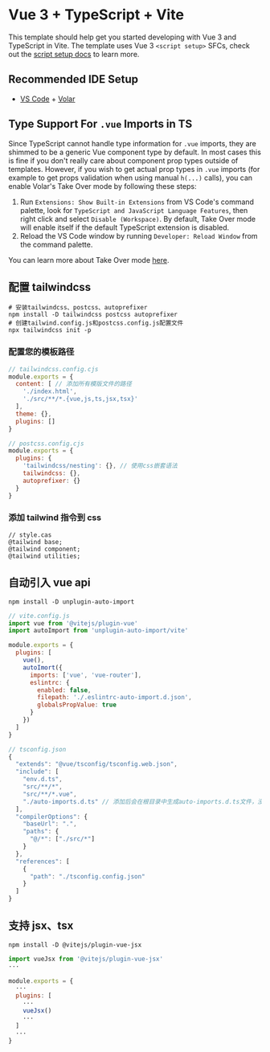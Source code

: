 # Vue 3 + TypeScript + Vite

This template should help get you started developing with Vue 3 and TypeScript
in Vite. The template uses Vue 3 `<script setup>` SFCs, check out the
[script setup docs](https://v3.vuejs.org/api/sfc-script-setup.html#sfc-script-setup)
to learn more.

## Recommended IDE Setup

- [VS Code](https://code.visualstudio.com/) +
  [Volar](https://marketplace.visualstudio.com/items?itemName=Vue.volar)

## Type Support For `.vue` Imports in TS

Since TypeScript cannot handle type information for `.vue` imports, they are
shimmed to be a generic Vue component type by default. In most cases this is
fine if you don't really care about component prop types outside of templates.
However, if you wish to get actual prop types in `.vue` imports (for example to
get props validation when using manual `h(...)` calls), you can enable Volar's
Take Over mode by following these steps:

1. Run `Extensions: Show Built-in Extensions` from VS Code's command palette,
   look for `TypeScript and JavaScript Language Features`, then right click and
   select `Disable (Workspace)`. By default, Take Over mode will enable itself
   if the default TypeScript extension is disabled.
2. Reload the VS Code window by running `Developer: Reload Window` from the
   command palette.

You can learn more about Take Over mode
[here](https://github.com/johnsoncodehk/volar/discussions/471).

## 配置 tailwindcss

```shell
# 安装tailwindcss、postcss、autoprefixer
npm install -D tailwindcss postcss autoprefixer
# 创建tailwind.config.js和postcss.config.js配置文件
npx tailwindcss init -p
```

### 配置您的模板路径

```JavaScript
// tailwindcss.config.cjs
module.exports = {
  content: [ // 添加所有模版文件的路径
    './index.html',
    './src/**/*.{vue,js,ts,jsx,tsx}'
  ],
  theme: {},
  plugins: []
}
```

```JavaScript
// postcss.config.cjs
module.exports = {
  plugins: {
    'tailwindcss/nesting': {}, // 使用css嵌套语法
    tailwindcss: {},
    autoprefixer: {}
  }
}
```

### 添加 tailwind 指令到 css

```code
// style.cas
@tailwind base;
@tailwind component;
@tailwind utilities;
```

## 自动引入 vue api

```shell
npm install -D unplugin-auto-import
```

```JavaScript
// vite.config.js
import vue from '@vitejs/plugin-vue'
import autoImport from 'unplugin-auto-import/vite'

module.exports = {
  plugins: [
    vue(),
    autoImort({
      imports: ['vue', 'vue-router'],
      eslintrc: {
        enabled: false,
        filepath: './.eslintrc-auto-import.d.json',
        globalsPropValue: true
      }
    })
  ]
}
```

```JavaScript
// tsconfig.json
{
  "extends": "@vue/tsconfig/tsconfig.web.json",
  "include": [
    "env.d.ts",
    "src/**/*",
    "src/**/*.vue",
    "./auto-imports.d.ts" // 添加后会在根目录中生成auto-imports.d.ts文件，没有这个文件使用 ref提示undefine
  ],
  "compilerOptions": {
    "baseUrl": ".",
    "paths": {
      "@/*": ["./src/*"]
    }
  },
  "references": [
    {
      "path": "./tsconfig.config.json"
    }
  ]
}
```

## 支持 jsx、tsx

```shell
npm install -D @vitejs/plugin-vue-jsx
```

```JavaScript
import vueJsx from '@vitejs/plugin-vue-jsx'
···

module.exports = {
  ···
  plugins: [
    ···
    vueJsx()
    ···
  ]
  ···
}

```
